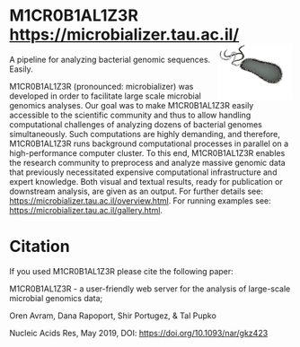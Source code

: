 # M1CR0B1AL1Z3R<br>https://microbializer.tau.ac.il/ <img align="right" src="html/pics/logo.gif" width="134" height="100"> 
A pipeline for analyzing bacterial genomic sequences. Easily.

M1CR0B1AL1Z3R (pronounced: microbializer) was developed in order to facilitate large scale microbial genomics analyses. Our goal was to make M1CR0B1AL1Z3R easily accessible to the scientific community and thus to allow handling computational challenges of analyzing dozens of bacterial genomes simultaneously. Such computations are highly demanding, and therefore, M1CR0B1AL1Z3R runs background computational processes in parallel on a high-performance computer cluster. To this end, M1CR0B1AL1Z3R enables the research community to preprocess and analyze massive genomic data that previously necessitated expensive computational infrastructure and expert knowledge. Both visual and textual results, ready for publication or downstream analysis, are given as an output. For further details see: https://microbializer.tau.ac.il/overview.html. For running examples see: https://microbializer.tau.ac.il/gallery.html.

# Citation 
If you used M1CR0B1AL1Z3R please cite the following paper:

M1CR0B1AL1Z3R - a user-friendly web server for the analysis of large-scale microbial genomics data;

Oren Avram, Dana Rapoport, Shir Portugez, & Tal Pupko

Nucleic Acids Res, May 2019, DOI: https://doi.org/10.1093/nar/gkz423
